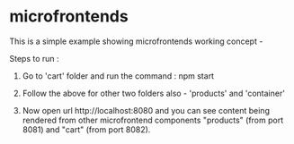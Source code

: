 # microfrontends
This is a simple example showing microfrontends working concept -


Steps to run :

1) Go to 'cart' folder and run the command : npm start

2) Follow the above for other two folders also - 'products' and 'container'

3) Now open url http://localhost:8080 and you can see content being rendered from other microfrontend components "products" (from port 8081) and "cart" (from port 8082).
